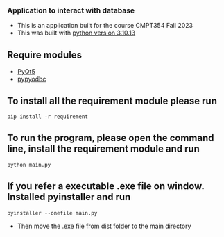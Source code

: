 ### Application to interact with database
- This is an application built for the course CMPT354 Fall 2023
- This was built with [python version 3.10.13](https://www.python.org/downloads/release/python-31013/) 

## Require modules
- [PyQt5](https://pypi.org/project/PyQt5/)
- [pypyodbc](https://github.com/pypyodbc/pypyodbc)

## To install all the requirement module please run
```
pip install -r requirement
```
## To run the program, please open the command line, install the requirement module and run
```
python main.py
```
## If you refer a executable .exe file on window. Installed pyinstaller and run
```
pyinstaller --onefile main.py
```
- Then move the .exe file from dist folder to the main directory